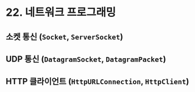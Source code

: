 # 22. 네트워크 프로그래밍

## 소켓 통신 (`Socket`, `ServerSocket`)

## UDP 통신 (`DatagramSocket`, `DatagramPacket`)

## HTTP 클라이언트 (`HttpURLConnection`, `HttpClient`)